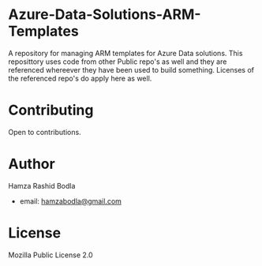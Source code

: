 # Azure-Data-Solutions-ARM-Templates
A repository for managing ARM templates for Azure Data solutions. This reposittory uses code from other Public repo's as well and they are referenced whereever they have been used to build something. Licenses of the referenced repo's do apply here as well.

# Contributing

Open to contributions.

# Author 
Hamza Rashid Bodla
- email: hamzabodla@gmail.com

# License
 Mozilla Public License 2.0
